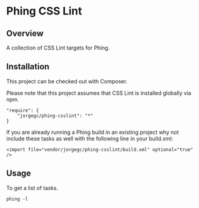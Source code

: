 Phing CSS Lint
==============

## Overview

A collection of CSS Lint targets for Phing.

## Installation

This project can be checked out with Composer.

Please note that this project assumes that CSS Lint is installed globally via
npm.

```
"require": {
    "jorgegc/phing-csslint": "*"
}
```

If you are already running a Phing build in an existing project why not
include these tasks as well with the following line in your build.xml:

```
<import file="vendor/jorgegc/phing-csslint/build.xml" optional="true" />
```

## Usage

To get a list of tasks.

```
phing -l
```
